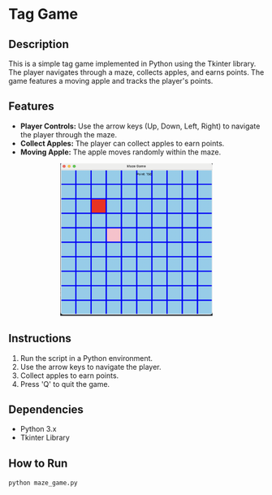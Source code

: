# Tag Game

## Description

This is a simple tag game implemented in Python using the Tkinter library. The player navigates through a maze, collects apples, and earns points. The game features a moving apple and tracks the player's points.

## Features

- **Player Controls:** Use the arrow keys (Up, Down, Left, Right) to navigate the player through the maze.
- **Collect Apples:** The player can collect apples to earn points.
- **Moving Apple:** The apple moves randomly within the maze.

<p align="center">
  <img src="images/tag.png" alt="Tag Game" width="300" height="300">
</p>

## Instructions

1. Run the script in a Python environment.
2. Use the arrow keys to navigate the player.
3. Collect apples to earn points.
4. Press 'Q' to quit the game.

## Dependencies

- Python 3.x
- Tkinter Library

## How to Run

```bash
python maze_game.py
